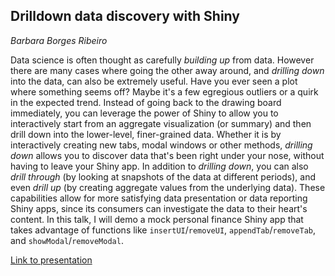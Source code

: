 ## Drilldown data discovery with Shiny
_Barbara Borges Ribeiro_

Data science is often thought as carefully _building up_ from data. However there are many cases where going the other away around, and _drilling down_ into the data, can also be extremely useful. Have you ever seen a plot where something seems off? Maybe it's a few egregious outliers or a quirk in the expected trend. Instead of going back to the drawing board immediately, you can leverage the power of Shiny to allow you to interactively start from an aggregate visualization (or summary) and then drill down into the lower-level, finer-grained data. Whether it is by interactively creating new tabs, modal windows or other methods, _drilling down_ allows you to discover data that's been right under your nose, without having to leave your Shiny app. In addition to _drilling down_, you can also _drill through_ (by looking at snapshots of the data at different periods), and even _drill up_ (by creating aggregate values from the underlying data). These capabilities allow for more satisfying data presentation or data reporting Shiny apps, since its consumers can investigate the data to their heart's content. In this talk, I will demo a mock personal finance Shiny app that takes advantage of functions like `insertUI`/`removeUI`, `appendTab`/`removeTab`, and `showModal`/`removeModal`.


[Link to presentation](https://rawgit.com/bborgesr/rstudio-conf-2018/master/presentation/presentation.html)

<!-- the rstudio::conf template is 16:9 0 make sure mine is too! -->